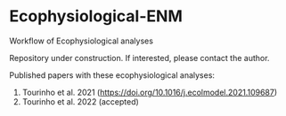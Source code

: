 # Ecophysiological-ENM
Workflow of Ecophysiological analyses

Repository under construction. If interested, please contact the author.

Published papers with these ecophysiological analyses:
1. Tourinho et al. 2021 (https://doi.org/10.1016/j.ecolmodel.2021.109687)
2. Tourinho et al. 2022 (accepted)
